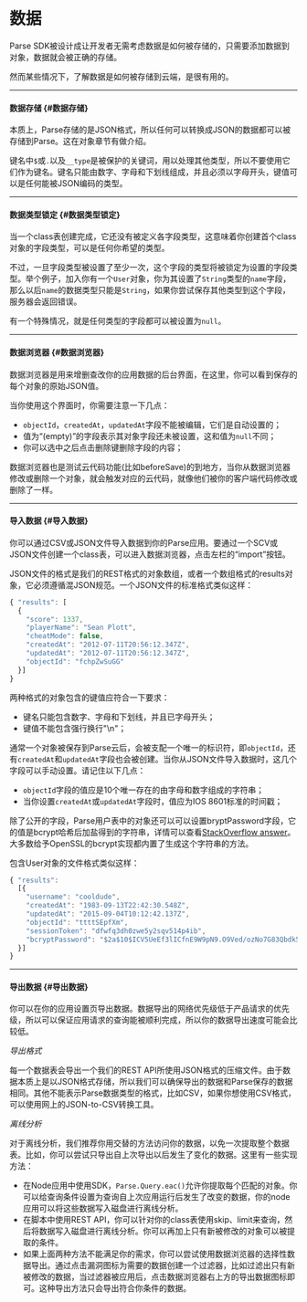 # 数据

Parse SDK被设计成让开发者无需考虑数据是如何被存储的，只需要添加数据到对象，数据就会被正确的存储。

然而某些情况下，了解数据是如何被存储到云端，是很有用的。

---

#### 数据存储 {#数据存储}

本质上，Parse存储的是JSON格式，所以任何可以转换成JSON的数据都可以被存储到Parse。这在对象章节有做介绍。

键名中`$`或`.`以及`__type`是被保护的关键词，用以处理其他类型，所以不要使用它们作为键名。键名只能由数字、字母和下划线组成，并且必须以字母开头，键值可以是任何能被JSON编码的类型。

---

#### 数据类型锁定 {#数据类型锁定}

当一个class表创建完成，它还没有被定义各字段类型，这意味着你创建首个class对象的字段类型，可以是任何你希望的类型。

不过，一旦字段类型被设置了至少一次，这个字段的类型将被锁定为设置的字段类型。举个例子，加入你有一个`User`对象，你为其设置了`String`类型的`name`字段，那么以后`name`的数据类型只能是`String`，如果你尝试保存其他类型到这个字段，服务器会返回错误。

有一个特殊情况，就是任何类型的字段都可以被设置为`null`。

---

#### 数据浏览器 {#数据浏览器}

数据浏览器是用来增删查改你的应用数据的后台界面，在这里，你可以看到保存的每个对象的原始JSON值。

当你使用这个界面时，你需要注意一下几点：

* `objectId`，`createdAt`，`updatedAt`字段不能被编辑，它们是自动设置的；
* 值为“\(empty\)”的字段表示其对象字段还未被设置，这和值为`null`不同；
* 你可以选中之后点击删除键删除字段的内容；

数据浏览器也是测试云代码功能\(比如beforeSave\)的到地方，当你从数据浏览器修改或删除一个对象，就会触发对应的云代码，就像他们被你的客户端代码修改或删除了一样。

---

#### 导入数据 {#导入数据}

你可以通过CSV或JSON文件导入数据到你的Parse应用。要通过一个SCV或JSON文件创建一个class表，可以进入数据浏览器，点击左栏的“import”按钮。

JSON文件的格式是我们的REST格式的对象数组，或者一个数组格式的results对象，它必须遵循混JSON规范。一个JSON文件的标准格式类似这样：

```js
{ "results": [
  {
    "score": 1337,
    "playerName": "Sean Plott",
    "cheatMode": false,
    "createdAt": "2012-07-11T20:56:12.347Z",
    "updatedAt": "2012-07-11T20:56:12.347Z",
    "objectId": "fchpZwSuGG"
  }]
}
```

两种格式的对象包含的键值应符合一下要求：

* 键名只能包含数字、字母和下划线，并且已字母开头；
* 键值不能包含强行换行"\n"；

通常一个对象被保存到Parse云后，会被支配一个唯一的标识符，即`objectId`，还有`createdAt`和`updatedAt`字段也会被创建。当你从JSON文件导入数据时，这几个字段可以手动设置。请记住以下几点：

* `objectId`字段的值应是10个唯一存在的由字母和数字组成的字符串；
* 当你设置`createdAt`或`updatedAt`字段时，值应为IOS 8601标准的时间戳；

除了公开的字段，Parse用户表中的对象还可以可以设置bryptPassword字段，它的值是bcrypt哈希后加盐得到的字符串，详情可以查看[StackOverflow answer](http://stackoverflow.com/a/5882472/1351961)。大多数给予OpenSSL的bcrypt实现都内置了生成这个字符串的方法。

包含User对象的文件格式类似这样：

```js
{ "results":
  [{
    "username": "cooldude",
    "createdAt": "1983-09-13T22:42:30.548Z",
    "updatedAt": "2015-09-04T10:12:42.137Z",
    "objectId": "ttttSEpfXm",
    "sessionToken": "dfwfq3dh0zwe5y2sqv514p4ib",
    "bcryptPassword": "$2a$10$ICV5UeEf3lICfnE9W9pN9.O9Ved/ozNo7G83Qbdk5rmyvY8l16MIK"
  }]
}
```

---

#### 导出数据 {#导出数据}

你可以在你的应用设置页导出数据。数据导出的网络优先级低于产品请求的优先级，所以可以保证应用请求的查询能被顺利完成，所以你的数据导出速度可能会比较低。

_导出格式_

每一个数据表会导出一个我们的REST API所使用JSON格式的压缩文件。由于数据本质上是以JSON格式存储，所以我们可以确保导出的数据和Parse保存的数据相同。其他不能表示Parse数据类型的格式，比如CSV，如果你想使用CSV格式，可以使用网上的JSON-to-CSV转换工具。

_离线分析_

对于离线分析，我们推荐你用交替的方法访问你的数据，以免一次提取整个数据表。比如，你可以尝试只导出自上次导出以后发生了变化的数据。这里有一些实现方法：

* 在Node应用中使用SDK，`Parse.Query.eac()`允许你提取每个匹配的对象。你可以给查询条件设置为查询自上次应用运行后发生了改变的数据，你的node应用可以将这些数据写入磁盘进行离线分析。
* 在脚本中使用REST API，你可以针对你的class表使用skip、limit来查询，然后将数据写入磁盘进行离线分析。你可以再加上只有新被修改的对象可以被提取的条件。
* 如果上面两种方法不能满足你的需求，你可以尝试使用数据浏览器的选择性数据导出。通过点击漏洞图标为需要的数据创建一个过滤器，比如过滤出只有新被修改的数据，当过滤器被应用后，点击数据浏览器右上方的导出数据图标即可。这种导出方法只会导出符合你条件的数据。



























